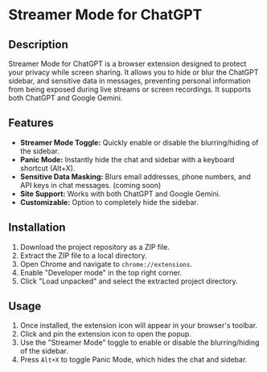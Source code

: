 # Streamer Mode for ChatGPT

## Description

Streamer Mode for ChatGPT is a browser extension designed to protect your privacy while screen sharing. It allows you to hide or blur the ChatGPT sidebar, and sensitive data in messages, preventing personal information from being exposed during live streams or screen recordings. It supports both ChatGPT and Google Gemini.

## Features

-   **Streamer Mode Toggle:** Quickly enable or disable the blurring/hiding of the sidebar.
-   **Panic Mode:** Instantly hide the chat and sidebar with a keyboard shortcut (Alt+X).
-   **Sensitive Data Masking:** Blurs email addresses, phone numbers, and API keys in chat messages. (coming soon)
-   **Site Support:** Works with both ChatGPT and Google Gemini.
-   **Customizable:** Option to completely hide the sidebar.

## Installation

1.  Download the project repository as a ZIP file.
2.  Extract the ZIP file to a local directory.
3.  Open Chrome and navigate to `chrome://extensions`.
4.  Enable "Developer mode" in the top right corner.
5.  Click "Load unpacked" and select the extracted project directory.

## Usage

1.  Once installed, the extension icon will appear in your browser's toolbar.
2.  Click and pin the extension icon to open the popup.
3.  Use the "Streamer Mode" toggle to enable or disable the blurring/hiding of the sidebar.
4.  Press `Alt+X` to toggle Panic Mode, which hides the chat and sidebar.
